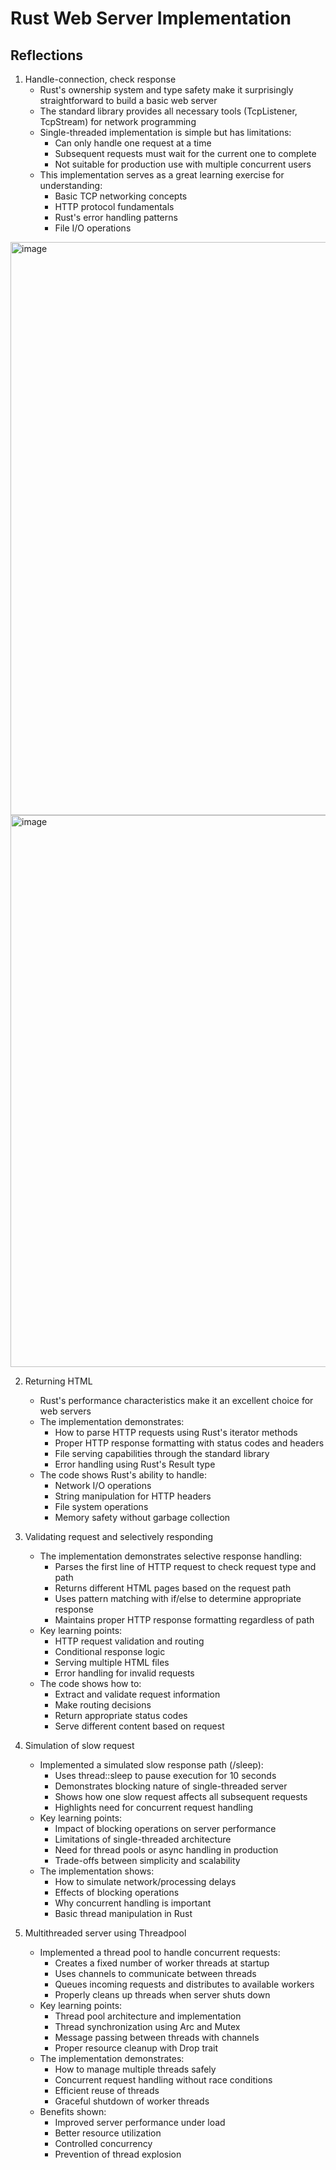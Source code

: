 # Rust Web Server Implementation

## Reflections

1. Handle-connection, check response
   - Rust's ownership system and type safety make it surprisingly straightforward to build a basic web server
   - The standard library provides all necessary tools (TcpListener, TcpStream) for network programming
   - Single-threaded implementation is simple but has limitations:
     * Can only handle one request at a time
     * Subsequent requests must wait for the current one to complete
     * Not suitable for production use with multiple concurrent users
   - This implementation serves as a great learning exercise for understanding:
     * Basic TCP networking concepts
     * HTTP protocol fundamentals
     * Rust's error handling patterns
     * File I/O operations

<img width="917" alt="image" src="https://github.com/user-attachments/assets/7edcc7a5-677f-43cd-9da9-87eb6620deda" />
<img width="883" alt="image" src="https://github.com/user-attachments/assets/79492ffc-5146-4632-b2eb-236e974aebf8" />

2. Returning HTML
   - Rust's performance characteristics make it an excellent choice for web servers
   - The implementation demonstrates:
     * How to parse HTTP requests using Rust's iterator methods
     * Proper HTTP response formatting with status codes and headers
     * File serving capabilities through the standard library
     * Error handling using Rust's Result type
   - The code shows Rust's ability to handle:
     * Network I/O operations
     * String manipulation for HTTP headers
     * File system operations
     * Memory safety without garbage collection

3. Validating request and selectively responding
   - The implementation demonstrates selective response handling:
     * Parses the first line of HTTP request to check request type and path
     * Returns different HTML pages based on the request path
     * Uses pattern matching with if/else to determine appropriate response
     * Maintains proper HTTP response formatting regardless of path
   - Key learning points:
     * HTTP request validation and routing
     * Conditional response logic
     * Serving multiple HTML files
     * Error handling for invalid requests
   - The code shows how to:
     * Extract and validate request information
     * Make routing decisions
     * Return appropriate status codes
     * Serve different content based on request

4. Simulation of slow request
   - Implemented a simulated slow response path (/sleep):
     * Uses thread::sleep to pause execution for 10 seconds
     * Demonstrates blocking nature of single-threaded server
     * Shows how one slow request affects all subsequent requests
     * Highlights need for concurrent request handling
   - Key learning points:
     * Impact of blocking operations on server performance
     * Limitations of single-threaded architecture
     * Need for thread pools or async handling in production
     * Trade-offs between simplicity and scalability
   - The implementation shows:
     * How to simulate network/processing delays
     * Effects of blocking operations
     * Why concurrent handling is important
     * Basic thread manipulation in Rust

5. Multithreaded server using Threadpool
   - Implemented a thread pool to handle concurrent requests:
     * Creates a fixed number of worker threads at startup
     * Uses channels to communicate between threads
     * Queues incoming requests and distributes to available workers
     * Properly cleans up threads when server shuts down
   - Key learning points:
     * Thread pool architecture and implementation
     * Thread synchronization using Arc and Mutex
     * Message passing between threads with channels
     * Proper resource cleanup with Drop trait
   - The implementation demonstrates:
     * How to manage multiple threads safely
     * Concurrent request handling without race conditions
     * Efficient reuse of threads
     * Graceful shutdown of worker threads
   - Benefits shown:
     * Improved server performance under load
     * Better resource utilization
     * Controlled concurrency
     * Prevention of thread explosion
